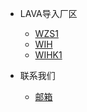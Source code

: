 * LAVA导入厂区
    * [WZS1](http://lava.k8sprd-wzs.k8s.wistron.com.cn/Home/TestCockpit/ICT)
    * [WIH](http://lava-ui-f601-service-lb.wih-i40-technology.10.37.66.1.k8sprd-whq.k8s.wistron.com/Home/TestCockpit/ICT)
    * [WIHK1](http://lava-ui-f607-service-lb.wih-i40-technology.10.37.66.1.k8sprd-whq.k8s.wistron.com/Home/TestCockpit/ICT)

* 联系我们
    * [邮箱]()